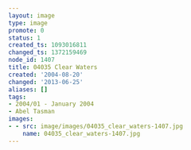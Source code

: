 ```yaml
---
layout: image
type: image
promote: 0
status: 1
created_ts: 1093016811
changed_ts: 1372159469
node_id: 1407
title: 04035 Clear Waters
created: '2004-08-20'
changed: '2013-06-25'
aliases: []
tags:
- 2004/01 - January 2004
- Abel Tasman
images:
- - src: image/images/04035_clear_waters-1407.jpg
    name: 04035_clear_waters-1407.jpg
---
```


